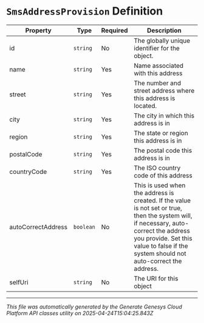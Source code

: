 # `SmsAddressProvision` Definition

| Property | Type | Required | Description |
|----------|------|----------|-------------|
| id | `string` | No | The globally unique identifier for the object. |
| name | `string` | Yes | Name associated with this address |
| street | `string` | Yes | The number and street address where this address is located. |
| city | `string` | Yes | The city in which this address is in |
| region | `string` | Yes | The state or region this address is in |
| postalCode | `string` | Yes | The postal code this address is in |
| countryCode | `string` | Yes | The ISO country code of this address |
| autoCorrectAddress | `boolean` | No | This is used when the address is created. If the value is not set or true, then the system will, if necessary, auto-correct the address you provide. Set this value to false if the system should not auto-correct the address. |
| selfUri | `string` | No | The URI for this object |

---

*This file was automatically generated by the Generate Genesys Cloud Platform API classes utility on 2025-04-24T15:04:25.843Z*